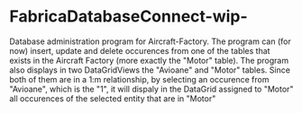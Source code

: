 # FabricaDatabaseConnect-wip-

Database administration program for Aircraft-Factory. The program can  (for now) insert, update and delete occurences from one of the tables
that exists in the Aircraft Factory (more exactly the "Motor" table). The program also displays in two DataGridViews the "Avioane" and "Motor"
tables. Since both of them are in a 1:m relationship, by selecting an occurence from "Avioane", which is the "1", it will dispaly in the
DataGrid assigned to "Motor" all occurences of the selected entity that are in "Motor"
